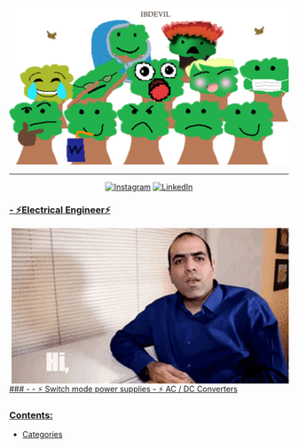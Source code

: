 <img style="height:20" alt="banner" src="Assets/TreeFamily.png"/>

***
<div align="center">
<a href="https://www.instagram.com/matthew_bakalian/" target="_blank"><img alt="Instagram" src="https://img.shields.io/badge/Instagram-%23E4405F.svg?style=for-the-badge&logo=Instagram&logoColor=white"/></a> 
<a href="https://www.linkedin.com/in/matthew-bakalian/" target="_blank"> <img alt="LinkedIn" src="https://img.shields.io/badge/linkedin-%230077B5.svg?style=for-the-badge&logo=linkedin&logoColor=white"/>
</div>

### - ⚡Electrical Engineer⚡
<!-- <img alt="Electrik Engeer" src="Assets/bridgeGif.gif"> </img>   -->

<img hight="400" width="500" alt="GIF" align="right" src="Assets/bridgeGif.gif">
  ### -
  - ⚡ Switch mode power supplies
  - ⚡ AC / DC Converters

  ### Contents:
  - [Categories](#categories)
